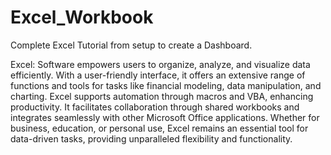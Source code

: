 # Excel_Workbook
Complete Excel Tutorial from setup to create a Dashboard.

Excel: Software empowers users to organize, analyze, and visualize data efficiently. With a user-friendly interface, it offers an extensive range of functions and tools for tasks like financial modeling, data manipulation, and charting. Excel supports automation through macros and VBA, enhancing productivity. It facilitates collaboration through shared workbooks and integrates seamlessly with other Microsoft Office applications. Whether for business, education, or personal use, Excel remains an essential tool for data-driven tasks, providing unparalleled flexibility and functionality.
